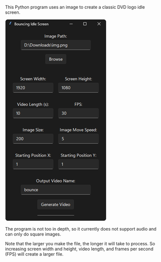 This Python program uses an image to create a classic DVD logo idle screen.

![This is the GUI](./GUI.png)

The program is not too in depth, so it currently does not support audio and can only do square images.

Note that the larger you make the file, the longer it will take to process. So increasing screen width and height, video length, and frames per second (FPS) will create a larger file.